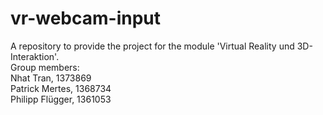 # vr-webcam-input
A repository to provide the project for the module 'Virtual Reality und 3D-Interaktion'.\
Group members:\
Nhat Tran, 1373869\
Patrick Mertes, 1368734\
Philipp Flügger, 1361053
